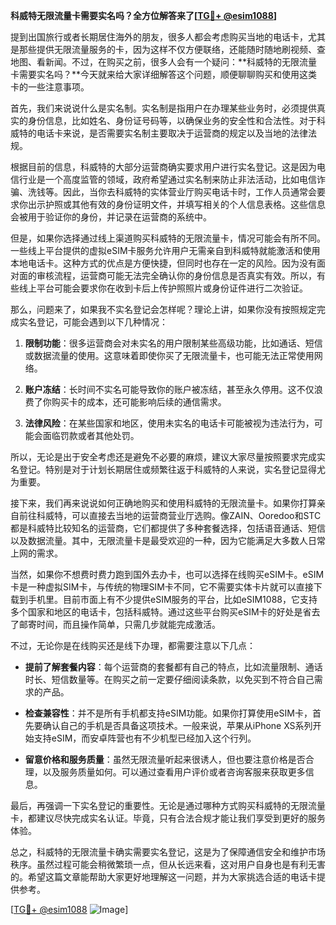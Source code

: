 **科威特无限流量卡需要实名吗？全方位解答来了[[TG💪+ @esim1088](https://t.me/s/esim1088)]**

提到出国旅行或者长期居住海外的朋友，很多人都会考虑购买当地的电话卡，尤其是那些提供无限流量服务的卡，因为这样不仅方便联络，还能随时随地刷视频、查地图、看新闻。不过，在购买之前，很多人会有一个疑问：**科威特的无限流量卡需要实名吗？**今天就来给大家详细解答这个问题，顺便聊聊购买和使用这类卡的一些注意事项。

首先，我们来说说什么是实名制。实名制是指用户在办理某些业务时，必须提供真实的身份信息，比如姓名、身份证号码等，以确保业务的安全性和合法性。对于科威特的电话卡来说，是否需要实名制主要取决于运营商的规定以及当地的法律法规。

根据目前的信息，科威特的大部分运营商确实要求用户进行实名登记。这是因为电信行业是一个高度监管的领域，政府希望通过实名制来防止非法活动，比如电信诈骗、洗钱等。因此，当你去科威特的实体营业厅购买电话卡时，工作人员通常会要求你出示护照或其他有效的身份证明文件，并填写相关的个人信息表格。这些信息会被用于验证你的身份，并记录在运营商的系统中。

但是，如果你选择通过线上渠道购买科威特的无限流量卡，情况可能会有所不同。一些线上平台提供的虚拟eSIM卡服务允许用户无需亲自到科威特就能激活和使用本地电话卡。这种方式的优点是方便快捷，但同时也存在一定的风险。因为没有面对面的审核流程，运营商可能无法完全确认你的身份信息是否真实有效。所以，有些线上平台可能会要求你在收到卡后上传护照照片或身份证件进行二次验证。

那么，问题来了，如果我不实名登记会怎样呢？理论上讲，如果你没有按照规定完成实名登记，可能会遇到以下几种情况：

1. **限制功能**：很多运营商会对未实名的用户限制某些高级功能，比如通话、短信或数据流量的使用。这意味着即使你买了无限流量卡，也可能无法正常使用网络。
   
2. **账户冻结**：长时间不实名可能导致你的账户被冻结，甚至永久停用。这不仅浪费了你购买卡的成本，还可能影响后续的通信需求。

3. **法律风险**：在某些国家和地区，使用未实名的电话卡可能被视为违法行为，可能会面临罚款或者其他处罚。

所以，无论是出于安全考虑还是避免不必要的麻烦，建议大家尽量按照要求完成实名登记。特别是对于计划长期居住或频繁往返于科威特的人来说，实名登记显得尤为重要。

接下来，我们再来说说如何正确地购买和使用科威特的无限流量卡。如果你打算亲自前往科威特，可以直接去当地的运营商营业厅选购。像ZAIN、Ooredoo和STC都是科威特比较知名的运营商，它们都提供了多种套餐选择，包括语音通话、短信以及数据流量。其中，无限流量卡是最受欢迎的一种，因为它能满足大多数人日常上网的需求。

当然，如果你不想费时费力跑到国外去办卡，也可以选择在线购买eSIM卡。eSIM卡是一种虚拟SIM卡，与传统的物理SIM卡不同，它不需要实体卡片就可以直接下载到手机里。目前市面上有不少提供eSIM服务的平台，比如eSIM1088，它支持多个国家和地区的电话卡，包括科威特。通过这些平台购买eSIM卡的好处是省去了邮寄时间，而且操作简单，只需几步就能完成激活。

不过，无论你是在线购买还是线下办理，都需要注意以下几点：

- **提前了解套餐内容**：每个运营商的套餐都有自己的特点，比如流量限制、通话时长、短信数量等。在购买之前一定要仔细阅读条款，以免买到不符合自己需求的产品。
  
- **检查兼容性**：并不是所有手机都支持eSIM功能。如果你打算使用eSIM卡，首先要确认自己的手机是否具备这项技术。一般来说，苹果从iPhone XS系列开始支持eSIM，而安卓阵营也有不少机型已经加入这个行列。

- **留意价格和服务质量**：虽然无限流量听起来很诱人，但也要注意价格是否合理，以及服务质量如何。可以通过查看用户评价或者咨询客服来获取更多信息。

最后，再强调一下实名登记的重要性。无论是通过哪种方式购买科威特的无限流量卡，都建议尽快完成实名认证。毕竟，只有合法合规才能让我们享受到更好的服务体验。

总之，科威特的无限流量卡确实需要实名登记，这是为了保障通信安全和维护市场秩序。虽然过程可能会稍微繁琐一点，但从长远来看，这对用户自身也是有利无害的。希望这篇文章能帮助大家更好地理解这一问题，并为大家挑选合适的电话卡提供参考。

[[TG💪+ @esim1088](https://t.me/s/esim1088) ![Image](https://i.postimg.cc/4NQfJmqS/Snipaste-2025-05-13-00-14-12.png)]